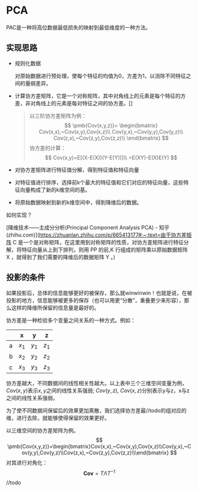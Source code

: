 # PCA

PAC是一种将高位数据最低损失的映射到最低维度的一种方法。

## 实现思路

* 规则化数据

  对原始数据进行预处理，使每个特征的均值为0，方差为1，以消除不同特征之间的量纲差异。

* 计算协方差矩阵，它是一个对称矩阵，其中对角线上的元素是每个特征的方差，非对角线上的元素是每对特征之间的协方差。[]

  > 以三阶协方差矩阵为例：
  > $$
  > \pmb{Cov(x,y,z)}=
  > \begin{bmatrix}
  > Cov(x,x),~Cov(x,y),Cov(x,z)\\
  > Cov(y,x),~Cov(y,y),Cov(y,z)\\
  > Cov(z,x),~Cov(z,y),Cov(z,z)\\
  > \end{bmatrix}
  > $$
  > 协方差的计算：
  > $$
  > Cov(x,y)=E[(X-E(X))(Y-E(Y))]\\
  > =E(XY)-E(X)E(Y)
  > $$
  > 

* 对协方差矩阵进行特征值分解，得到特征值和特征向量
* 对特征值进行排序，选择前k个最大的特征值和它们对应的特征向量，这些特征向量构成了新的k维空间的基。
* 将原始数据映射到新的k维空间中，得到降维后的数据。

如何实现？

[降维技术——主成分分析(Principal Component Analysis PCA) - 知乎 (zhihu.com)](https://zhuanlan.zhihu.com/p/665413177#:~:text=由于协方差矩阵 C 是一个是对称矩阵，在这里用到对称矩阵的性质，对协方差矩阵进行特征分解，将特征向量从上到下排列，则用 PP 的前,K 行组成的矩阵乘以原始数据矩阵 X ，就得到了我们需要的降维后的数据矩阵 Y 。)

## 投影的条件

如果投影后，总体的信息能够更好的被保存，那么就winwinwin！也就是说，在被投影的地方，信息能够被更多的保存（也可以用更“分散”，重叠更少来形容），那么这样的降维所保留的信息量是最好的。

协方差是一种检验多个变量之间关系的一种方式。例如：

|      | x     | y     | z     |
| ---- | ----- | ----- | ----- |
| a    | $x_1$ | $y_1$ | $z_1$ |
| b    | $x_2$ | $y_2$ | $z_2$ |
| c    | $x_3$ | $y_3$ | $z_3$ |

协方差越大，不同数据间的线性相关性越大。以上表中三个三维空间变量为例，$Cov(x,y)$表示$x,y$之间的线性关系强弱; $Cov(y,z),~Cov(x,z)$分别表示y与z，x与z之间的线性关系强弱。

为了使不同数据间保留后的效果更加离散，我们选择协方差最//todo的组对应的维，进行去除，就能够使得保留的效果更好。

以三维空间的协方差矩阵为例。
$$
\pmb{Cov(x,y,z)}=\begin{bmatrix}Cov(x,x),~Cov(x,y),Cov(x,z)\\Cov(y,x),~Cov(y,y),Cov(y,z)\\Cov(z,x),~Cov(z,y),Cov(z,z)\\\end{bmatrix}
$$
对其进行对角化：
$$
\pmb{Cov}=T\Lambda T^{-1}
$$
//todo
